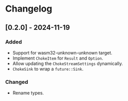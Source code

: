 # Changelog

## [0.2.0] - 2024-11-19
### Added
- Support for wasm32-unknown-unknown target.
- Implement `ChokeItem` for `Result` and `Option`.
- Allow updating the `ChokeStreamSettings` dynamically.
- `ChokeSink` to wrap a `future::Sink`.

### Changed
- Rename types.
